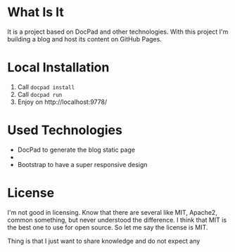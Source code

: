 # What Is It

It is a project based on DocPad and other technologies. With this project I'm building a blog and host its content on GitHub Pages.

# Local Installation

1. Call `docpad install`
2. Call `docpad run`
3. Enjoy on http://localhost:9778/

# Used Technologies

* DocPad to generate the blog static page
*
* Bootstrap to have a super responsive design

# License

I'm not good in licensing. Know that there are several like MIT, Apache2, common something, but never understood the difference. I think that MIT is the best one to use for open source. So let me say the license is MIT.

Thing is that I just want to share knowledge and do not expect any 
